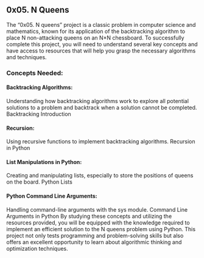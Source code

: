 ## 0x05. N Queens
The “0x05. N queens” project is a classic problem in computer science and mathematics, known for its application of the backtracking algorithm to place N non-attacking queens on an N×N chessboard. To successfully complete this project, you will need to understand several key concepts and have access to resources that will help you grasp the necessary algorithms and techniques.

### Concepts Needed:
#### Backtracking Algorithms:

Understanding how backtracking algorithms work to explore all potential solutions to a problem and backtrack when a solution cannot be completed.
Backtracking Introduction

#### Recursion:

Using recursive functions to implement backtracking algorithms.
Recursion in Python

#### List Manipulations in Python:

Creating and manipulating lists, especially to store the positions of queens on the board.
Python Lists

#### Python Command Line Arguments:

Handling command-line arguments with the sys module.
Command Line Arguments in Python
By studying these concepts and utilizing the resources provided, you will be equipped with the knowledge required to implement an efficient solution to the N queens problem using Python. This project not only tests programming and problem-solving skills but also offers an excellent opportunity to learn about algorithmic thinking and optimization techniques.